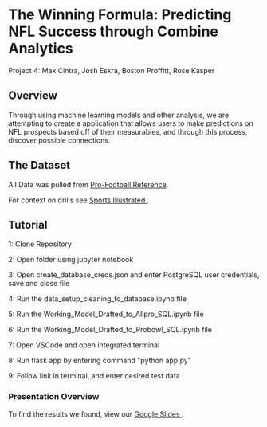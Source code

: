 # The Winning Formula: Predicting NFL Success through Combine Analytics
Project 4: Max Cintra, Josh Eskra, Boston Proffitt, Rose Kasper

## Overview
Through using machine learning models and other analysis, we are attempting to create a application that allows users to make predictions on NFL prospects based off of their measurables, and through this process, discover possible connections.

## The Dataset
All Data was pulled from <a href = "https://www.pro-football-reference.com/">Pro-Football Reference</a>.

For context on drills see <a href = "https://ftw.usatoday.com/lists/nfl-combine-drills-three-cone-shuttle-explained](https://www.si.com/nfl/2020/02/24/nfl-combine-2020-drills-workouts-explained-on-field-applications"> Sports Illustrated </a>.

## Tutorial
1: Clone Repository

2: Open folder using jupyter notebook

3: Open create_database_creds.json and enter PostgreSQL user credentials, save and close file

4: Run the data_setup_cleaning_to_database.ipynb file

5: Run the Working_Model_Drafted_to_Allpro_SQL.ipynb file

6: Run the Working_Model_Drafted_to_Probowl_SQL.ipynb file

7: Open VSCode and open integrated terminal

8: Run flask app by entering command "python app.py"

9: Follow link in terminal, and enter desired test data

### Presentation Overview
To find the results we found, view our <a href = "https://docs.google.com/presentation/d/1GtA_nVt5ErDfyAnrdmhtmVOjtg00gSBk4NyIhyiP4ck/edit?usp=sharing"> Google Slides </a>.


